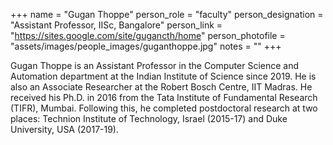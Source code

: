 +++
name = "Gugan Thoppe"
person_role = "faculty"
person_designation = "Assistant Professor, IISc, Bangalore"
person_link = "https://sites.google.com/site/gugancth/home"
person_photofile = "assets/images/people_images/guganthoppe.jpg"
notes = ""
+++

Gugan Thoppe is an Assistant Professor in the Computer Science and Automation department at the Indian Institute of
Science since 2019. He is also an Associate Researcher at the Robert Bosch Centre, IIT Madras. He received his Ph.D. in
2016 from the Tata Institute of Fundamental Research (TIFR), Mumbai. Following this, he completed postdoctoral research
at two places: Technion Institute of Technology, Israel (2015-17) and Duke University, USA (2017-19).